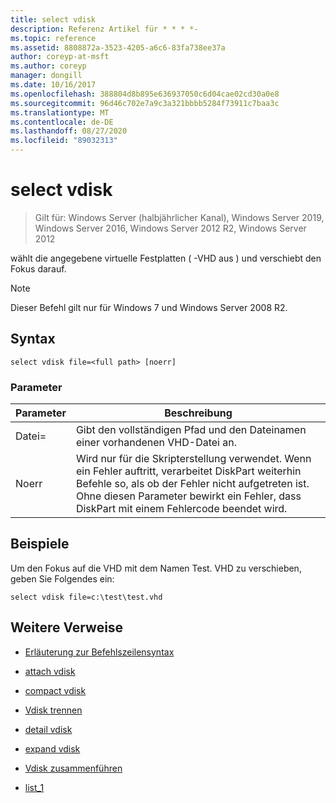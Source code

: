 ```yaml
---
title: select vdisk
description: Referenz Artikel für * * * *-
ms.topic: reference
ms.assetid: 8808872a-3523-4205-a6c6-83fa738ee37a
author: coreyp-at-msft
ms.author: coreyp
manager: dongill
ms.date: 10/16/2017
ms.openlocfilehash: 388804d8b895e636937050c6d04cae02cd30a0e8
ms.sourcegitcommit: 96d46c702e7a9c3a321bbbb5284f73911c7baa3c
ms.translationtype: MT
ms.contentlocale: de-DE
ms.lasthandoff: 08/27/2020
ms.locfileid: "89032313"
---
```

# <a name="select-vdisk"></a>select vdisk

> Gilt für: Windows Server (halbjährlicher Kanal), Windows Server 2019, Windows Server 2016, Windows Server 2012 R2, Windows Server 2012

wählt die angegebene virtuelle Festplatten \( -VHD aus \) und verschiebt den Fokus darauf.

> [!NOTE]
> Dieser Befehl gilt nur für Windows 7 und Windows Server 2008 R2.

## <a name="syntax"></a>Syntax

```
select vdisk file=<full path> [noerr]
```

### <a name="parameters"></a>Parameter

|Parameter|Beschreibung|
|-------|--------|
|Datei\=<full path>|Gibt den vollständigen Pfad und den Dateinamen einer vorhandenen VHD-Datei an.|
|Noerr|Wird nur für die Skripterstellung verwendet. Wenn ein Fehler auftritt, verarbeitet DiskPart weiterhin Befehle so, als ob der Fehler nicht aufgetreten ist. Ohne diesen Parameter bewirkt ein Fehler, dass DiskPart mit einem Fehlercode beendet wird.|

## <a name="examples"></a>Beispiele
Um den Fokus auf die VHD mit dem Namen Test. VHD zu verschieben, geben Sie Folgendes ein:

```
select vdisk file=c:\test\test.vhd
```

## <a name="additional-references"></a>Weitere Verweise

- [Erläuterung zur Befehlszeilensyntax](command-line-syntax-key.md)

-   [attach vdisk](attach-vdisk.md)

-   [compact vdisk](compact-vdisk.md)



-   [Vdisk trennen](detach-vdisk.md)

-   [detail vdisk](detail-vdisk.md)

-   [expand vdisk](expand-vdisk.md)

-   [Vdisk zusammenführen](merge-vdisk.md)

-   [list_1](./list.md)